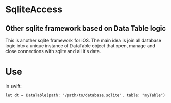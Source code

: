 # SqliteAccess
Other sqlite framework based on Data Table logic
-
This is another sqlite framework for iOS. The main idea is join all database logic into a unique instance of DataTable object that open, manage and close connections with sqlite and all it's data.

# Use
In swift: 

```
let dt = DataTable(path: "/path/to/database.sqlite", table: "myTable")
```
